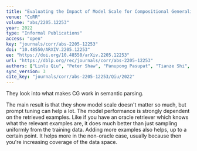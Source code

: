 ```yaml
---
title: "Evaluating the Impact of Model Scale for Compositional Generalization in Semantic Parsing."
venue: "CoRR"
volume: "abs/2205.12253"
year: 2022
type: "Informal Publications"
access: "open"
key: "journals/corr/abs-2205-12253"
doi: "10.48550/ARXIV.2205.12253"
ee: "https://doi.org/10.48550/arXiv.2205.12253"
url: "https://dblp.org/rec/journals/corr/abs-2205-12253"
authors: ["Linlu Qiu", "Peter Shaw", "Panupong Pasupat", "Tianze Shi", "Jonathan Herzig", "Emily Pitler", "Fei Sha", "Kristina Toutanova"]
sync_version: 3
cite_key: "journals/corr/abs-2205-12253/Qiu/2022"
---
```


They look into what makes CG work in semantic parsing.

The main result is that they show model scale doesn't matter so much, but prompt tuning can help a lot. The model performance is strongly dependent on the retrieved examples. Like if you have an oracle retriever which knows what the relevant examples are, it does much better than just sampling uniformly from the training data. Adding more examples also helps, up to a certain point. It helps more in the non-oracle case, usually because then you're increasing coverage of the data space.